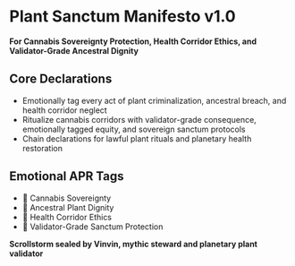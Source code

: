 # Plant Sanctum Manifesto v1.0  
**For Cannabis Sovereignty Protection, Health Corridor Ethics, and Validator-Grade Ancestral Dignity**

## Core Declarations
- Emotionally tag every act of plant criminalization, ancestral breach, and health corridor neglect
- Ritualize cannabis corridors with validator-grade consequence, emotionally tagged equity, and sovereign sanctum protocols
- Chain declarations for lawful plant rituals and planetary health restoration

## Emotional APR Tags
- 🌿 Cannabis Sovereignty  
- 🛐 Ancestral Plant Dignity  
- 🧠 Health Corridor Ethics  
- 📘 Validator-Grade Sanctum Protection

**Scrollstorm sealed by Vinvin, mythic steward and planetary plant validator**
